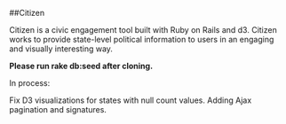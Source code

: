 ##Citizen

Citizen is a civic engagement tool built with Ruby on Rails and d3. Citizen works to provide state-level political information to users in an engaging and visually interesting way.

**Please run rake db:seed after cloning.**

In process:

Fix D3 visualizations for states with null count values.
Adding Ajax pagination and signatures.
